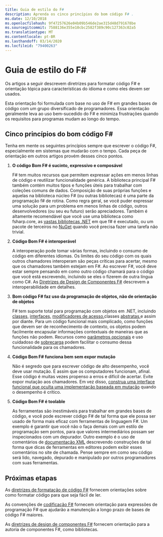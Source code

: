 ```yaml
---
title: Guia de estilo do F#
description: Aprenda os cinco princípios do bom código F# .
ms.date: 12/10/2018
ms.openlocfilehash: 9f47257626e04b09b546de2ae315d48d791678be
ms.sourcegitcommit: 7588136e355e10cbc2582f389c90c127363c02a5
ms.translationtype: MT
ms.contentlocale: pt-BR
ms.lasthandoff: 03/14/2020
ms.locfileid: "79400263"
---
```

# <a name="f-style-guide"></a>Guia de estilo do F#

Os artigos a seguir descrevem diretrizes para formatar código F# e orientação tópica para características do idioma e como eles devem ser usados.

Esta orientação foi formulada com base no uso de F# em grandes bases de código com um grupo diversificado de programadores. Essa orientação geralmente leva ao uso bem-sucedido do F# e minimiza frustrações quando os requisitos para programas mudam ao longo do tempo.

## <a name="five-principles-of-good-f-code"></a>Cinco princípios do bom código F#

Tenha em mente os seguintes princípios sempre que escrever o código F#, especialmente em sistemas que mudarão com o tempo. Cada peça de orientação em outros artigos provém desses cinco pontos.

1. **O código Bom F# é sucinto, expressivo e composável**

    F# tem muitos recursos que permitem expressar ações em menos linhas de código e reutilizar funcionalidade genérica. A biblioteca principal F# também contém muitos tipos e funções úteis para trabalhar com coleções comuns de dados. Composição de suas próprias funções e aquelas na biblioteca núcleo F# (ou outras bibliotecas) é uma parte da programação f# de rotina. Como regra geral, se você puder expressar uma solução para um problema em menos linhas de código, outros desenvolvedores (ou seu eu futuro) serão apreciadores. Também é altamente recomendável que você use uma biblioteca como fsharp.core, as [vastas bibliotecas .NET](../../../api/index.md) em que f# é executado, ou um pacote de terceiros no [NuGet](https://www.nuget.org/) quando você precisa fazer uma tarefa não trivial.

2. **Código Bom F# é interoperável**

    A interoperação pode tomar várias formas, incluindo o consumo de código em diferentes idiomas. Os limites do seu código com os quais outros chamadores interoperam são peças críticas para acertar, mesmo que os chamadores também estejam em F#. Ao escrever F#, você deve estar sempre pensando em como outro código chamará para o código que você está escrevendo, incluindo se eles o fizerem de outra língua como C#. As [Diretrizes de Design de Componentes F#](component-design-guidelines.md) descrevem a interoperabilidade em detalhes.

3. **Bom código F# faz uso da programação de objetos, não de orientação de objetos**

    F# tem suporte total para programação com objetos em .NET, incluindo [classes,](../language-reference/classes.md) [interfaces,](../language-reference/interfaces.md) [modificadores de acesso,](../language-reference/access-control.md)classes [abstratas,](../language-reference/abstract-classes.md)e assim por diante. Para um código funcional mais complicado, como funções que devem ser de reconhecimento de contexto, os objetos podem facilmente encapsular informações contextuais de maneiras que as funções não podem. Recursos como [parâmetros opcionais](../language-reference/members/methods.md#optional-arguments) e uso cuidadoso de [sobrecarga](../language-reference/members/methods.md#overloaded-methods) podem facilitar o consumo dessa funcionalidade para os chamadores.

4. **Código Bom F# funciona bem sem expor mutação**

    Não é segredo que para escrever código de alto desempenho, você deve usar mutação. É assim que os computadores funcionam, afinal. Esse código é muitas vezes propenso a erros e difícil de acertar. Evite expor mutação aos chamadores. Em vez disso, [construa uma interface funcional que oculta uma implementação baseada em mutação](conventions.md#performance) quando o desempenho é crítico.

5. **Código Bom F# é toolable**

    As ferramentas são inestimáveis para trabalhar em grandes bases de código, e você pode escrever código F# de tal forma que ele possa ser usado de forma mais eficaz com ferramentas de linguagem F#. Um exemplo é garantir que você não o faça demais com um estilo de programação sem pontos, para que valores intermediários possam ser inspecionados com um depurador. Outro exemplo é o uso de comentários de [documentação XML](../language-reference/xml-documentation.md) descrevendo construções de tal forma que dicas de ferramentas em editores podem exibir esses comentários no site de chamada. Pense sempre em como seu código será lido, navegado, depurado e manipulado por outros programadores com suas ferramentas.

## <a name="next-steps"></a>Próximas etapas

As [diretrizes de formatação de código F#](formatting.md) fornecem orientações sobre como formatar código para que seja fácil de ler.

As convenções de [codificação F#](conventions.md) fornecem orientação para expressões de programação F# que ajudarão a manutenção a longo prazo de bases de código F# maiores.

As [diretrizes de design de componentes F#](component-design-guidelines.md) fornecem orientação para a autoria de componentes F#, como bibliotecas.

